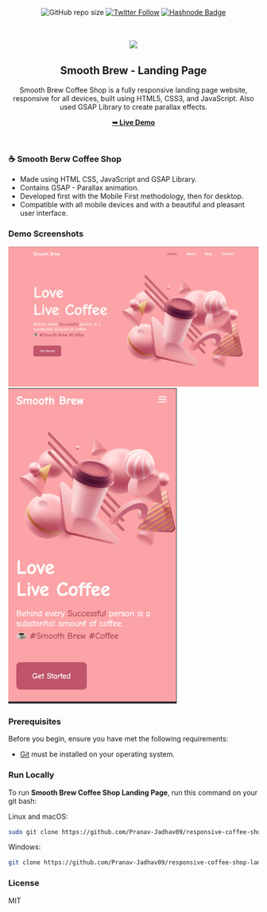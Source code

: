 <div align="center">

![GitHub repo size](https://img.shields.io/github/repo-size/Pranav-Jadhav09/responsive-coffee-shop-landing-page)
[![Twitter Follow](https://img.shields.io/twitter/follow/Pranav_Jadhav09?style=social)](https://twitter.com/Pranav_Jadhav09)
[![Hashnode Badge](https://img.shields.io/badge/Read_What_I_learn-2962FF?style=social&logo=hashnode&logoColor=blue)]( https://thejrpranav09.hashnode.dev/gsap-essentials-a-guide-to-basics-for-seamless-web-animations)

<br />
<br />

<img src="https://encrypted-tbn0.gstatic.com/images?q=tbn:ANd9GcQz4rCK8c8nA94jBmC9EGhIQ-wP-8SA4Oi3EQ&usqp=CAU" style="width: 155">

<h2 align="center">Smooth Brew - Landing Page</h2>
Smooth Brew Coffee Shop is a fully responsive landing page website, responsive for all devices, built using HTML5, CSS3, and JavaScript. Also used GSAP Library to create parallax effects.

<a href="https://pranav-jadhav09.github.io/responsive-coffee-shop-landing-page/"><strong>➥ Live Demo</strong></a>

</div>

<br />

### ☕️ Smooth Berw Coffee Shop

- Made using HTML CSS, JavaScript and GSAP Library.
- Contains GSAP - Parallax animation.
- Developed first with the Mobile First methodology, then for desktop.
- Compatible with all mobile devices and with a beautiful and pleasant user interface.

### Demo Screenshots

![Landing Page Demo Screen](./assets/demo/demo1.png "Demo Screen")
![Landing Page Demo Screen](./assets/demo/demo2.png "Demo Screen")

### Prerequisites

Before you begin, ensure you have met the following requirements:

- [Git](https://git-scm.com/downloads "Download Git") must be installed on your operating system.

### Run Locally

To run **Smooth Brew Coffee Shop Landing Page**, run this command on your git bash:

Linux and macOS:

```bash
sudo git clone https://github.com/Pranav-Jadhav09/responsive-coffee-shop-landing-page.git
```

Windows:

```bash
git clone https://github.com/Pranav-Jadhav09/responsive-coffee-shop-landing-page.git
```

### License

MIT
